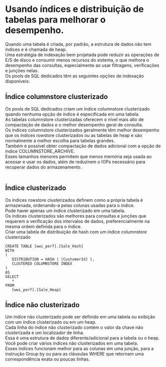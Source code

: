 # Usando índices e distribuição de tabelas para melhorar o desempenho.
Quando uma tabela é criada, por padrão, a estrutura de dados não tem índices e é chamada de heap.<br>
Uma estratégia de indexação bem projetada pode reduzir as operações de E/S de disco e consumir menos recursos do sistema, o que melhora o desempenho das consultas, especialmente ao usar filtragens, verificações e junções nelas.<br>
Os pools de SQL dedicados têm as seguintes opções de indexação disponíveis:

## Índice columnstore clusterizado
Os pools de SQL dedicados criam um índice columnstore clusterizado quando nenhuma opção de índice é especificada em uma tabela.<br>
As tabelas columnstore clusterizadas oferecem o nível mais alto de compactação de dados e o melhor desempenho geral de consulta.<br>
Os índices columnstore clusterizados geralmente têm melhor desempenho que os índices rowstore clusterizados ou as tabelas de heap e são normalmente a melhor escolha para tabelas grandes.<br>
Também é possível obter compactação de dados adicional com a opção de índice COLUMNSTORE_ARCHIVE.<br>
Esses tamanhos menores permitem que menos memória seja usada ao acessar e usar os dados, além de reduzirem o IOPs necessário para recuperar dados do armazenamento.
<br><br>

## Índice clusterizado
Os índices rowstore clusterizados definem como a própria tabela é armazenada, ordenando-a pelas colunas usadas para o índice.<br>
Pode haver apenas um índice clusterizado em uma tabela.<br>
Os índices clusterizados são melhores para consultas e junções que requerem a verificação dos intervalos de dados, preferencialmente na mesma ordem definida para o índice.
<br>
Criar uma tabela de distribuição de hash com um índice columnstore clusterizado
```
CREATE TABLE [wwi_perf].[Sale_Hash]
WITH
(
   DISTRIBUTION = HASH ( [CustomerId] ),
   CLUSTERED COLUMNSTORE INDEX
)
AS
SELECT
   *
FROM
   [wwi_perf].[Sale_Heap]
```

## Índice não clusterizado
Um índice não clusterizado pode ser definido em uma tabela ou exibição com um índice clusterizado ou em um heap.<br>
Cada linha do índice não clusterizado contém o valor da chave não clusterizada e um localizador de linha.<br>
Essa é uma estrutura de dados diferente/adicional para a tabela ou o heap.<br>
Você pode criar vários índices não clusterizados em uma tabela.<br>
Esses índices funcionam melhor para as colunas em uma junção, para a instrução Group by ou para as cláusulas WHERE que retornam uma correspondência exata ou poucas linhas.
